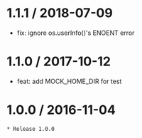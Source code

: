 
1.1.1 / 2018-07-09
==================

  * fix: ignore os.userInfo()'s ENOENT error

1.1.0 / 2017-10-12
==================

  * feat: add MOCK_HOME_DIR for test

1.0.0 / 2016-11-04
==================
    * Release 1.0.0

